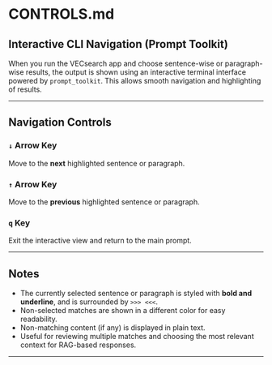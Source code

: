# CONTROLS.md

## Interactive CLI Navigation (Prompt Toolkit)

When you run the VECsearch app and choose sentence-wise or paragraph-wise results, the output is shown using an interactive terminal interface powered by `prompt_toolkit`. This allows smooth navigation and highlighting of results.

---

## Navigation Controls

### `↓` Arrow Key

Move to the **next** highlighted sentence or paragraph.

### `↑` Arrow Key

Move to the **previous** highlighted sentence or paragraph.

### `q` Key

Exit the interactive view and return to the main prompt.

---

## Notes

- The currently selected sentence or paragraph is styled with **bold and underline**, and is surrounded by `>>> <<<`.
- Non-selected matches are shown in a different color for easy readability.
- Non-matching content (if any) is displayed in plain text.
- Useful for reviewing multiple matches and choosing the most relevant context for RAG-based responses.

---
